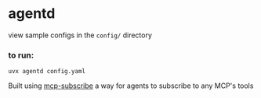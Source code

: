 # agentd

view sample configs in the `config/` directory

### to run:

    uvx agentd config.yaml

Built using [mcp-subscribe](https://github.com/phact/mcp-subscribe) a way for agents to subscribe to any MCP's tools
